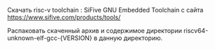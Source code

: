 Скачать risc-v toolchain : SiFive GNU Embedded Toolchain с сайта
https://www.sifive.com/products/tools/

Распаковать скаченный архив и содержимое директории riscv64-unknown-elf-gcc-{VERSION} в данную директорию.